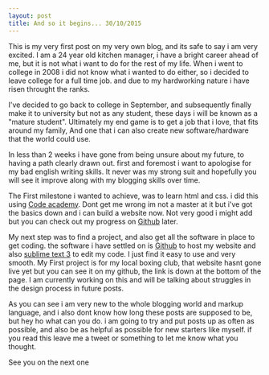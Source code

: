 ```yaml
---
layout: post
title: And so it begins... 30/10/2015
---
```


This is my very first post on my very own blog, and its safe to say i am very excited. I am a 24 year old kitchen manager, i have a bright  career ahead of me, but it is not what i want to do for the rest of my life. When i went to college in 2008 i did not know what i wanted to do either, so i decided to leave college for a full time job. and due to my hardworking nature i have risen throught the ranks. 

I've decided to go back to college in September, and subsequently finally make it to university but not as any student, these days i will be known as a "mature student". Ultimately my end game is to get a job that i love, that fits around my family, And one that i can also create new software/hardware that the world could use. 

In less than 2 weeks i have gone from being unsure about my future, to having a path clearly drawn out. first and foremost i want to apologise for my bad english writing skills. It never was my strong suit and hopefully you will see it improve along with my blogging skills over time.

 The First milestone i wanted to achieve, was to learn html and css. i did this using [Code academy](https://www.codecademy.com/). Dont get me wrong im not a master at it but i've got the basics down and i can build a website now. Not very good i might add but you can check out my progress on [Github](https://github.com/wardy547) later.

 My next step was to find a project, and also get all the software in place to get coding. the software i have settled on is [Github](https://github.com/wardy547) to host my website and also [sublime text 3](http://www.sublimetext.com/3) to edit my code. I just find it easy to use and very smooth. My First project is for my local boxing club, that website hasnt gone live yet but you can see it on my github, the link is down at the bottom of the page. I am currently working on this and will be talking about struggles in the design process in future posts.

 As you can see i am very new to the whole blogging world and markup language, and i also dont know how long these posts are supposed to be, but hey ho what can you do. i am going to try and put posts up as often as possible, and also be as helpful as possible for new starters like myself. if you read this leave me a tweet or something to let me know what you thought.

 See you on the next one

